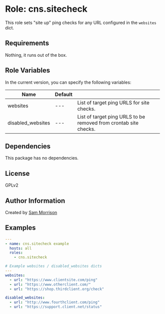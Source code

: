 Role: cns.sitecheck
========

This role sets "site up" ping checks for any URL configured in the `websites` dict.

Requirements
------------

Nothing, it runs out of the box.

Role Variables
--------------

In the current version, you can specify the following variables:

| Name               | Default |                                      |
|--------------------|---------|--------------------------------------|
| websites           |   ---   | List of target ping URLS for site checks. |
| disabled_websites  |   ---   | List of target ping URLS to be removed from crontab site checks. |


Dependencies
------------

This package has no dependencies.

License
-------

GPLv2

Author Information
------------------

Created by [Sam Morrison](https://www.twitter.com/samcns)

Examples
--------

```yaml
---
- name: cns.sitecheck example
  hosts: all
  roles:
    - cns.sitecheck
```

```yaml
# Example websites / disabled_websites dicts
---
websites:
  - url: "https://www.clientsite.com/ping"
  - url: "https://www.otherclient.com/"
  - url: "https://shop.thirdclient.org/check"

disabled_websites:
  - url: "http://www.fourthclient.com/ping"
  - url: "https://support.client.net/status"
```
